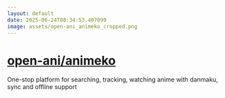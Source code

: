 ```yaml
---
layout: default
date: 2025-06-24T08:34:53.407099
image: assets/open-ani_animeko_cropped.png
---
```


# [open-ani/animeko](https://github.com/open-ani/animeko)

One-stop platform for searching, tracking, watching anime with danmaku, sync and offline support
